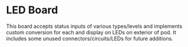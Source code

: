 # LED Board
This board accepts status inputs of various types/levels and implements custom conversion for each and display on LEDs on exterior of pod. It includes some unused connectors/circuits/LEDs for future additions.